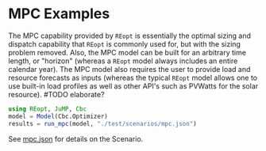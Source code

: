 # MPC Examples
The MPC capability provided by `REopt` is essentially the optimal sizing and dispatch capability that `REopt` is commonly used for, but with the sizing problem removed. Also, the MPC model can be built for an arbitrary time length, or "horizon" (whereas a `REopt` model always includes an entire calendar year). The MPC model also requires the user to provide load and resource forecasts as inputs (whereas the typical `REopt` model allows one to use built-in load profiles as well as other API's such as PVWatts for the solar resource). #TODO elaborate? 

```julia
using REopt, JuMP, Cbc
model = Model(Cbc.Optimizer)
results = run_mpc(model, "./test/scenarios/mpc.json")
```
See [mpc.json](https://github.com/NREL/REopt/blob/master/test/scenarios/mpc.json) for details on the Scenario.